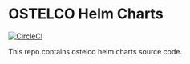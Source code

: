 # OSTELCO Helm Charts

[![CircleCI](https://circleci.com/gh/ostelco/ostelco-helmcharts/tree/master.svg?style=svg&circle-token=783d0e9de3673a1c0a24f414219654a03c91a3a9)](https://circleci.com/gh/ostelco/ostelco-helmcharts/tree/master)

This repo contains ostelco helm charts source code.